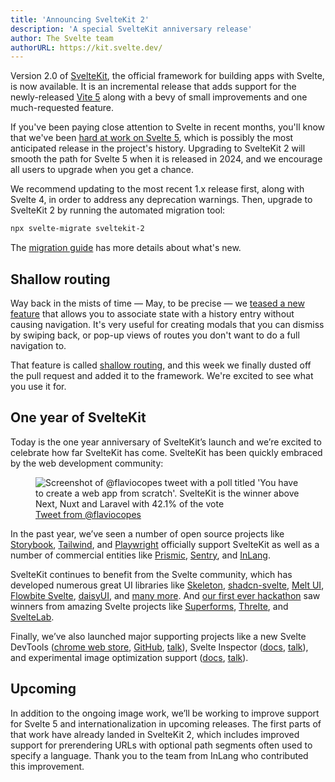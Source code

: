 ```yaml
---
title: 'Announcing SvelteKit 2'
description: 'A special SvelteKit anniversary release'
author: The Svelte team
authorURL: https://kit.svelte.dev/
---
```


Version 2.0 of [SvelteKit](https://kit.svelte.dev), the official framework for building apps with Svelte, is now available. It is an incremental release that adds support for the newly-released [Vite 5](https://vitejs.dev/blog/announcing-vite5) along with a bevy of small improvements and one much-requested feature.

If you've been paying close attention to Svelte in recent months, you'll know that we've been [hard at work on Svelte 5](https://svelte-5-preview.vercel.app/docs/introduction), which is possibly the most anticipated release in the project's history. Upgrading to SvelteKit 2 will smooth the path for Svelte 5 when it is released in 2024, and we encourage all users to upgrade when you get a chance.

We recommend updating to the most recent 1.x release first, along with Svelte 4, in order to address any deprecation warnings. Then, upgrade to SvelteKit 2 by running the automated migration tool:

```bash
npx svelte-migrate sveltekit-2
```

The [migration guide](/docs/kit/migrating-to-sveltekit-2) has more details about what's new.

## Shallow routing

Way back in the mists of time — May, to be precise — we [teased a new feature](https://www.youtube.com/watch?v=HdkJTOTY-Js) that allows you to associate state with a history entry without causing navigation. It's very useful for creating modals that you can dismiss by swiping back, or pop-up views of routes you don't want to do a full navigation to.

That feature is called [shallow routing](/docs/kit/shallow-routing), and this week we finally dusted off the pull request and added it to the framework. We're excited to see what you use it for.

## One year of SvelteKit

Today is the one year anniversary of SvelteKit’s launch and we’re excited to celebrate how far SvelteKit has come. SvelteKit has been quickly embraced by the web development community:

<figure>
	<img alt="Screenshot of @flaviocopes tweet with a poll titled 'You have to create a web app from scratch'. SvelteKit is the winner above Next, Nuxt and Laravel with 42.1% of the vote" src="/media/framework-poll.webp">
	<figcaption><a href="https://twitter.com/flaviocopes/status/1730895911864189299">Tweet from @flaviocopes</a></figcaption>
</figure>

In the past year, we’ve seen a number of open source projects like [Storybook](https://github.com/storybookjs/storybook/blob/next/code/frameworks/sveltekit/README.md), [Tailwind](https://tailwindcss.com/docs/guides/sveltekit), and [Playwright](https://playwright.dev/docs/test-components) officially support SvelteKit as well as a number of commercial entities like [Prismic](https://prismic.io/blog/svelte-sveltekit-tutorial), [Sentry](https://docs.sentry.io/platforms/javascript/guides/sveltekit/), and [InLang](https://inlang.com/m/gerre34r/library-inlang-paraglideJs).

SvelteKit continues to benefit from the Svelte community, which has developed numerous great UI libraries like [Skeleton](https://www.skeleton.dev/), [shadcn-svelte](https://www.shadcn-svelte.com/), [Melt UI](https://melt-ui.com/), [Flowbite Svelte](https://flowbite-svelte.com/), [daisyUI](https://daisyui.com/), and [many more](https://sveltesociety.dev/packages?category=design-system). And [our first ever hackathon](https://hack.sveltesociety.dev/) saw winners from amazing Svelte projects like [Superforms](https://superforms.rocks/), [Threlte](https://threlte.xyz/), and [SvelteLab](https://www.sveltelab.dev/).

Finally, we’ve also launched major supporting projects like a new Svelte DevTools ([chrome web store](https://chromewebstore.google.com/detail/svelte-devtools/kfidecgcdjjfpeckbblhmfkhmlgecoff), [GitHub](https://github.com/sveltejs/svelte-devtools), [talk](https://www.sveltesummit.com/2023/fall/exploring-svelte-devtools)), Svelte Inspector ([docs](https://github.com/sveltejs/vite-plugin-svelte/blob/main/docs/inspector.md), [talk](https://www.sveltesummit.com/2023/spring/svelte-inspector-update)), and experimental image optimization support ([docs](/docs/kit/images), [talk](https://www.sveltesummit.com/2023/fall/enhanced-img)).

## Upcoming

In addition to the ongoing image work, we’ll be working to improve support for Svelte 5 and internationalization in upcoming releases. The first parts of that work have already landed in SvelteKit 2, which includes improved support for prerendering URLs with optional path segments often used to specify a language. Thank you to the team from InLang who contributed this improvement.
